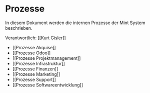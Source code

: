 # Prozesse
In diesem Dokument werden die internen Prozesse der Mint System beschrieben.

Verantwortlich: [[Kurt Gisler]]

* [[Prozesse Akquise]]
* [[Prozesse Odoo]]
* [[Prozesse Projektmanagement]]
* [[Prozesse Infrastruktur]]
* [[Prozesse Finanzen]]
* [[Prozesse Marketing]]
* [[Prozesse Support]]
* [[Prozesse Softwareentwicklung]]